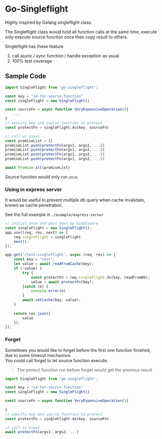 # Go-Singleflight
Highly inspired by Golang singleflight class.

The Singleflight class would hold all function calls at the same time, execute only execute source function once then copy result to others.
                              
Singleflight has these feature 
1. call async / sync function / handle exception as usual
2. 100% test coverage

## Sample Code
```js
import SingleFlight from 'go-singleflight';

const key = "id-for-source-function"
const singleFlight = new SingleFlight()

const sourceFn = async function VeryExpensiveOperation(){
	...
}
// specify key and source function to protect
const protectFn = singleFlight.do(key, sourceFn)

// call as usual
const promiseList = []
promiseList.push(protectFn(args1, args2, ...))
promiseList.push(protectFn(args1, args2, ...))
promiseList.push(protectFn(args1, args2, ...))
promiseList.push(protectFn(args1, args2, ...))

await Promise.all(promiseList)
```
Source function would only run `once`.

### Using in express server
It would be useful to prevent multiple db query when cache invalidate, known as cache penetration.

See the full example in `./example/express-server`
```js 
// initial once and pass down by middleware
const singleFlight = new SingleFlight();
app.use((req, res, next) => {
	req.singleFlight = singleFlight
	next();
});

app.get('/test-singleflight', async (req, res) => {
	const key = 'test';
	let value = await readFromCache(key);
	if (!value) {
		try {
			const protectFn = req.singleFlight.do(key, readFromDb);
			value = await protectFn(key);
		}catch (e) {
			console.error(e)
		}
		await setCache(key, value);
	}
	
	return res.json({
		value
	});
});
```

### Forget
Sometimes you would like to forget before the first one function finished, due to some timeout mechanism.  
You could call forget to let source function execute.
> The protect function run before forget would get the previous result

```js 
import SingleFlight from 'go-singleflight';

const key = "id-for-source-function"
const singleFlight = new SingleFlight()

const sourceFn = async function VeryExpensiveOperation(){
	...
}
// specify key and source function to protect
const protectFn = singleFlight.do(key, sourceFn)

// call as usual
await protectFn(args1, args2, ...)
```